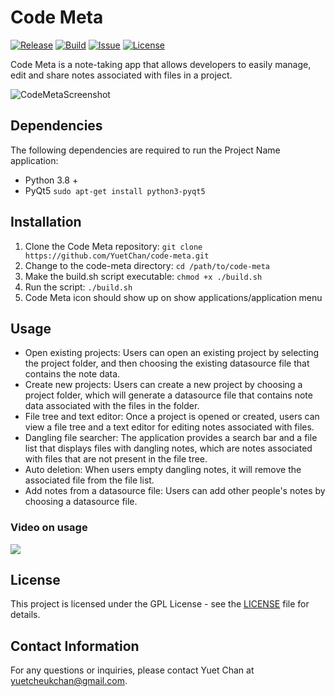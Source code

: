 # Code Meta

[![Release](https://img.shields.io/badge/Release-v1.0.0-blue.svg)](https://github.com/YuetChan/code-meta/releases/tag/v1.0.0)
[![Build](https://img.shields.io/badge/Build-Passing-brightgreen.svg)](https://github.com/YuetChan/code-meta)
[![Issue](https://img.shields.io/github/issues/YuetChan/code-meta)](https://github.com/YuetChan/code-meta/issues)
[![License](https://img.shields.io/badge/License-GPL-yellow.svg)](https://github.com/YuetChan/code-meta/blob/main/LICENSE)

Code Meta is a note-taking app that allows developers to easily manage, edit and share notes associated with files in a project.

![CodeMetaScreenshot](https://i.ibb.co/cJ0RBQ3/Screenshot-from-2023-04-13-00-32-03.png)

## Dependencies

The following dependencies are required to run the Project Name application:

- Python 3.8 +
- PyQt5 `sudo apt-get install python3-pyqt5`

## Installation

1. Clone the Code Meta repository: `git clone https://github.com/YuetChan/code-meta.git`
2. Change to the code-meta directory: `cd /path/to/code-meta`
3. Make the build.sh script executable: `chmod +x ./build.sh`
4. Run the script: `./build.sh`
5. Code Meta icon should show up on show applications/application menu

## Usage

- Open existing projects: Users can open an existing project by selecting the project folder, and then choosing the existing datasource file that contains the note data.
- Create new projects: Users can create a new project by choosing a project folder, which will generate a datasource file that contains note data associated with the files in the folder. 
- File tree and text editor: Once a project is opened or created, users can view a file tree and a text editor for editing notes associated with files.
- Dangling file searcher: The application provides a search bar and a file list that displays files with dangling notes, which are notes associated with files that are not present in the file tree.
- Auto deletion: When users empty dangling notes, it will remove the associated file from the file list.
- Add notes from a datasource file: Users can add other people's notes by choosing a datasource file.

### Video on usage

[![](https://i.ibb.co/BV9nDvF/643a1c3f79c3c-fbutube-code-meta-thumbnail.png)](https://www.youtube.com/watch?v=dZb2pFhr-NA)


## License

This project is licensed under the GPL License - see the [LICENSE](https://github.com/YuetChan/code-meta/blob/master/LICENSE)
 file for details.

## Contact Information

For any questions or inquiries, please contact Yuet Chan at yuetcheukchan@gmail.com.
